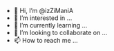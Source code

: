- 👋 Hi, I’m @izZiManiA
- 👀 I’m interested in ...
- 🌱 I’m currently learning ...
- 💞️ I’m looking to collaborate on ...
- 📫 How to reach me ...

<!---
izZiManiA/izZiManiA is a ✨ special ✨ repository because its `README.md` (this file) appears on your GitHub profile.
You can click the Preview link to take a look at your changes.
--->
